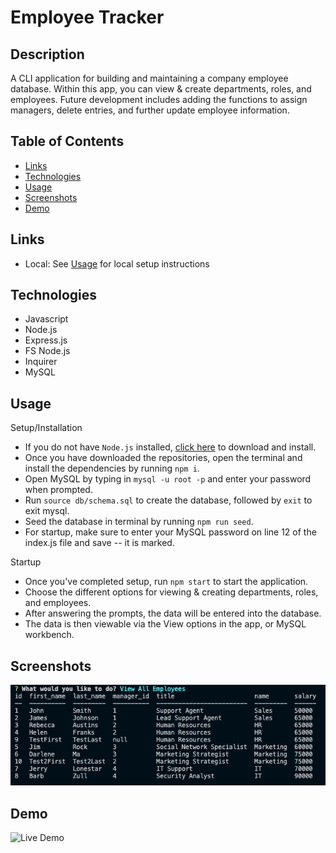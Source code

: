 # Employee Tracker

## Description 

A CLI application for building and maintaining a company employee database. Within this app, you can view & create departments, roles, and employees. 
Future development includes adding the functions to assign managers, delete entries, and further update employee information. 

## Table of Contents
* [Links](#links)
* [Technologies](#technologies)
* [Usage](#usage)
* [Screenshots](#screenshots)
* [Demo](#demo)

## Links 

* Local: See [Usage](#Usage) for local setup instructions 

## Technologies

* Javascript
* Node.js
* Express.js
* FS Node.js 
* Inquirer
* MySQL

## Usage 

Setup/Installation
* If you do not have `Node.js` installed, [click here](https://nodejs.org/en/) to download and install. 
* Once you have downloaded the repositories, open the terminal and install the dependencies by running `npm i`. 
* Open MySQL by typing in `mysql -u root -p` and enter your password when prompted.
* Run `source db/schema.sql` to create the database, followed by `exit` to exit mysql.
* Seed the database in terminal by running `npm run seed`.
* For startup, make sure to enter your MySQL password on line 12 of the index.js file and save -- it is marked. 

Startup
* Once you've completed setup, run `npm start` to start the application. 
* Choose the different options for viewing & creating departments, roles, and employees. 
* After answering the prompts, the data will be entered into the database. 
* The data is then viewable via the View options in the app, or MySQL workbench. 

## Screenshots

![Main Screen](Assets/EmployeeTrackerSC.png)

## Demo

![Live Demo](Assets/emptrackergif.gif)